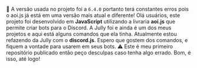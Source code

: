 🚨 A versão usada no projeto foi a `6.4.0` portanto terá constantes erros pois o aoi.js já está em uma versão mais atual e diferente!
Olá usuários, este projeto foi desenvolvido em __JavaScript__ utilizando a livraria __aoi.js__ que permite criar bots para o Discord. A Jully foi e ainda é um dos meus projetos e aqui está alguns comandos que ela tinha.
Atualmente estou refazendo da Jully com o __discord.js__.
Espero que gostem dos comandos, e fiquem a vontade para usarem em seus bots.
⚠️ Este é meu primeiro repositório publicado então peço desculpas caso tenha algo errado. Bom, é isso, até logo!


